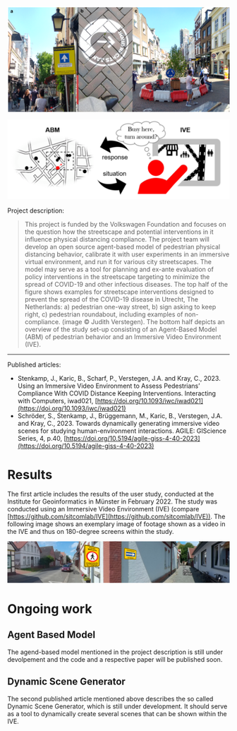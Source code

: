 ![Images of streetscape interventions in the Netherlands](figures/figure1.png)

![Scheme of interaction between ABM and IVE](figures/figure2.PNG)

Project description:
> This project is funded by the Volkswagen Foundation and focuses on the question how the streetscape and potential interventions in it influence physical distancing compliance. The project team will develop an open source agent-based model of pedestrian physical distancing behavior, calibrate it with user experiments in an immersive virtual environment, and run it for various city streetscapes. The model may serve as a tool for planning and ex-ante evaluation of policy interventions in the streetscape targeting to minimize the spread of COVID-19 and other infectious diseases. The top half of the figure shows examples for streetscape interventions designed to prevent the spread of the COVID-19 disease in Utrecht, The Netherlands: a) pedestrian one-way street, b) sign asking to keep right, c) pedestrian roundabout, including examples of non-compliance. (image © Judith Verstegen). The bottom half depicts an overview of the study set-up consisting of an Agent-Based Model (ABM) of pedestrian behavior and an Immersive Video Environment (IVE).

---

Published articles:
- Stenkamp, J., Karic, B., Scharf, P., Verstegen, J.A. and Kray, C., 2023. Using an Immersive Video Environment to Assess Pedestrians’ Compliance With COVID Distance Keeping Interventions. Interacting with Computers, iwad021, [https://doi.org/10.1093/iwc/iwad021](https://doi.org/10.1093/iwc/iwad021)
- Schröder, S., Stenkamp, J., Brüggemann, M., Karic, B., Verstegen, J.A. and Kray, C., 2023. Towards dynamically generating immersive video scenes for studying human-environment interactions. AGILE: GIScience Series, 4, p.40, [https://doi.org/10.5194/agile-giss-4-40-2023](https://doi.org/10.5194/agile-giss-4-40-2023)
  
# Results

The first article includes the results of the user study, conducted at the Institute for Geoinformatics in Münster in February 2022. The study was conducted using an Immersive Video Environment (IVE) (compare [https://github.com/sitcomlab/IVE](https://github.com/sitcomlab/IVE)). The following image shows an exemplary image of footage shown as a video in the IVE and thus on 180-degree screens within the study. 

![Study footage example](figures/figure3.PNG)

# Ongoing work

## Agent Based Model
The agend-based model mentioned in the project description is still under devolpement and the code and a respective paper will be published soon. 

## Dynamic Scene Generator
The second published article mentioned above describes the so called Dynamic Scene Generator, which is still under development. It should serve as a tool to dynamically create several scenes that can be shown within the IVE. 


